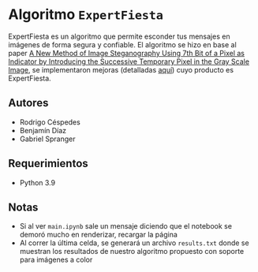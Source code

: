 # Algoritmo `ExpertFiesta`

ExpertFiesta es un algoritmo que permite esconder tus mensajes en imágenes de forma segura y confiable. El algoritmo se hizo en base al paper [A New Method of Image Steganography Using 7th Bit of a Pixel as Indicator by Introducing the Successive Temporary Pixel in the Gray Scale Image](https://www.hindawi.com/journals/jcnc/2018/9475142/), se implementaron mejoras (detalladas [aquí](docs/report.pdf)) cuyo producto es ExpertFiesta.

## Autores

- Rodrigo Céspedes
- Benjamín Díaz
- Gabriel Spranger

## Requerimientos

- Python 3.9

## Notas

- Si al ver `main.ipynb` sale un mensaje diciendo que el notebook se demoró mucho en renderizar, recargar la página
- Al correr la última celda, se generará un archivo `results.txt` donde se muestran los resultados de nuestro algoritmo propuesto con soporte para imágenes a color
